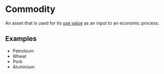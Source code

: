 # Commodity
An asset that is used for its [use value](use-value.md) as an input to an economic process.

## Examples

* Petroleum
* Wheat
* Pork
* Aluminium